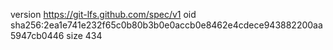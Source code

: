 version https://git-lfs.github.com/spec/v1
oid sha256:2ea1e741e232f65c0b80b3b0e0accb0e8462e4cdece943882200aa5947cb0446
size 434
